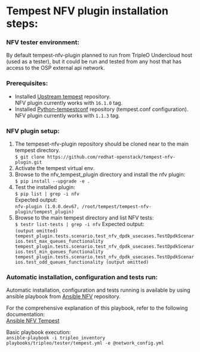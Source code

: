 # Tempest NFV plugin installation steps:

### NFV tester environment:
By default tempest-nfv-plugin planned to run from TripleO Undercloud host (used as a tester), but it could be run and tested from any host that has access to the OSP external api network.  

### Prerequisites:
* Installed [Upstream tempest](https://github.com/openstack/tempest) repository.  
  NFV plugin currently works with `16.1.0` tag.
* Installed [Python-tempestconf](https://github.com/redhat-openstack/python-tempestconf) repository (tempest.conf configuration).  
  NFV plugin currently works with `1.1.3` tag.


### NFV plugin setup:
1. The tempeset-nfv-plugin repository should be cloned near to the main tempest directory.  
   `$ git clone https://github.com/redhat-openstack/tempest-nfv-plugin.git`
2. Activate the tempest virtual env.
3. Browse to the nfv_tempest_plugin directory and install the nfv plugin:  
   `$ pip install --upgrade -e .`
4. Test the installed plugin:  
   `$ pip list | grep -i nfv`  
   Expected output:  
   `nfv-plugin (1.0.0.dev67, /root/tempest/tempest-nfv-plugin/tempest_plugin)`
5. Browse to the main tempest directory and list NFV tests:  
   `$ testr list-tests | grep -i nfv`
   Expected output:  
   `(output omitted)
   tempest_plugin.tests.scenario.test_nfv_dpdk_usecases.TestDpdkScenarios.test_max_queues_functionality
   tempest_plugin.tests.scenario.test_nfv_dpdk_usecases.TestDpdkScenarios.test_min_queues_functionality
   tempest_plugin.tests.scenario.test_nfv_dpdk_usecases.TestDpdkScenarios.test_odd_queues_functionality
   (output omitted)`

### Automatic installation, configuration and tests run:
Automatic installation, configuration and tests running is available by using ansible playbook from [Ansible NFV](https://github.com/redhat-openstack/ansible-nfv) repository.

For the comprehensive explanation of this playbook, refer to the following documentation:  
[Ansible NFV Tempest](https://github.com/redhat-openstack/ansible-nfv/blob/master/docs/tripleo/tester/tempest.md)

Basic playbook execution:  
`ansible-playbook -i tripleo_inventory playbooks/tripleo/tester/tempest.yml -e @network_config.yml`
